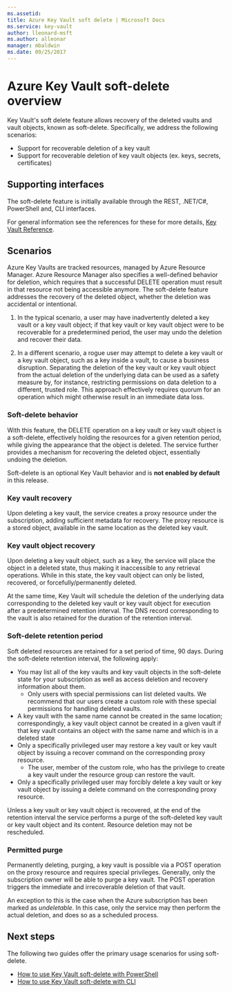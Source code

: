 ```yaml
---
ms.assetid: 
title: Azure Key Vault soft delete | Microsoft Docs
ms.service: key-vault
author: lleonard-msft
ms.author: alleonar
manager: mbaldwin
ms.date: 09/25/2017
---
```


# Azure Key Vault soft-delete overview

Key Vault's soft delete feature allows recovery of the deleted vaults and vault objects, known as soft-delete. Specifically, we address the following scenarios:

- Support for recoverable deletion of a key vault
- Support for recoverable deletion of key vault objects (ex. keys, secrets, certificates)

## Supporting interfaces

The soft-delete feature is initially available through the REST, .NET/C#, PowerShell and, CLI interfaces.

For general information see the references for these for more details, [Key Vault Reference](https://docs.microsoft.com/azure/key-vault/).

## Scenarios

Azure Key Vaults are tracked resources, managed by Azure Resource Manager. Azure Resource Manager also specifies a well-defined behavior for deletion, which requires that a successful DELETE operation must result in that resource not being accessible anymore. The soft-delete feature addresses the recovery of the deleted object, whether the deletion was accidental or intentional.

1. In the typical scenario, a user may have inadvertently deleted a key vault or a key vault object; if that key vault or key vault object were to be recoverable for a predetermined period, the user may undo the deletion and recover their data.

2. In a different scenario, a rogue user may attempt to delete a key vault or a key vault object, such as a key inside a vault, to cause a business disruption. Separating the deletion of the key vault or key vault object from the actual deletion of the underlying data can be used as a safety measure by, for instance, restricting permissions on data deletion to a different, trusted role. This approach effectively requires quorum for an operation which might otherwise result in an immediate data loss.

### Soft-delete behavior

With this feature, the DELETE operation on a key vault or key vault object is a soft-delete, effectively holding the resources for a given retention period, while giving the appearance that the object is deleted. The service further provides a mechanism for recovering the deleted object, essentially undoing the deletion. 

Soft-delete is an optional Key Vault behavior and is **not enabled by default** in this release. 

### Key vault recovery

Upon deleting a key vault, the service creates a proxy resource under the subscription, adding sufficient metadata for recovery. The proxy resource is a stored object, available in the same location as the deleted key vault. 

### Key vault object recovery

Upon deleting a key vault object, such as a key, the service will place the object in a deleted state, thus making it inaccessible to any retrieval operations. While in this state, the key vault object can only be listed, recovered, or forcefully/permanently deleted. 

At the same time, Key Vault will schedule the deletion of the underlying data corresponding to the deleted key vault or key vault object for execution after a predetermined retention interval. The DNS record corresponding to the vault is also retained for the duration of the retention interval.

### Soft-delete retention period

Soft deleted resources are retained for a set period of time, 90 days. During the soft-delete retention interval, the following apply:

- You may list all of the key vaults and key vault objects in the soft-delete state for your subscription as well as access deletion and recovery information about them.
    - Only users with special permissions can list deleted vaults. We recommend that our users create a custom role with these special permissions for handling deleted vaults.
- A key vault with the same name cannot be created in the same location; correspondingly, a key vault object cannot be created in a given vault if that key vault contains an object with the same name and which is in a deleted state 
- Only a specifically privileged user may restore a key vault or key vault object by issuing a recover command on the corresponding proxy resource.
    - The user, member of the custom role, who has the privilege to create a key vault under the resource group can restore the vault.
- Only a specifically privileged user may forcibly delete a key vault or key vault object by issuing a delete command on the corresponding proxy resource.

Unless a key vault or key vault object is recovered, at the end of the retention interval the service performs a purge of the soft-deleted key vault or key vault object and its content. Resource deletion may not be rescheduled.

### Permitted purge

Permanently deleting, purging, a key vault is possible via a POST operation on the proxy resource and requires special privileges. Generally, only the subscription owner will be able to purge a key vault. The POST operation triggers the immediate and irrecoverable deletion of that vault. 

An exception to this is the case when the Azure subscription has been marked as *undeletable*. In this case, only the service may then perform the actual deletion, and does so as a scheduled process. 

## Next steps

The following two guides offer the primary usage scenarios for using soft-delete.

- [How to use Key Vault soft-delete with PowerShell](key-vault-soft-delete-powershell.md) 
- [How to use Key Vault soft-delete with CLI](key-vault-soft-delete-cli.md)


